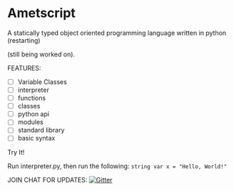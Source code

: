 # Ametscript
A statically typed object oriented programming language written in python (restarting)

(still being worked on).

FEATURES:
- [ ] Variable Classes
- [ ] interpreter
- [ ] functions
- [ ] classes 
- [ ] python api
- [ ] modules
- [ ] standard library
- [ ] basic syntax

Try It!

Run interpreter.py, then run the following:
```string var x = "Hello, World!"```

JOIN CHAT FOR UPDATES: [![Gitter](https://badges.gitter.im/Ametscript/community.svg)](https://gitter.im/Ametscript/community?utm_source=badge&utm_medium=badge&utm_campaign=pr-badge)
